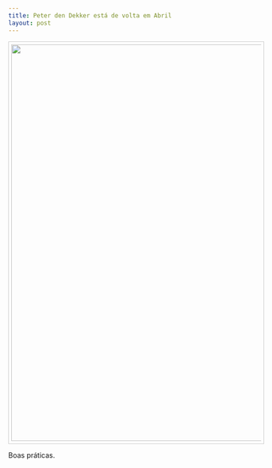 ```yaml
---
title: Peter den Dekker está de volta em Abril
layout: post
---
```


<p align="center"><img src="http://lourencoazevedo.com/pimagens/2015-03-03.jpg" style="border: 1px solid #ccc; padding: 5px; width: 800px"></p>

Boas práticas.